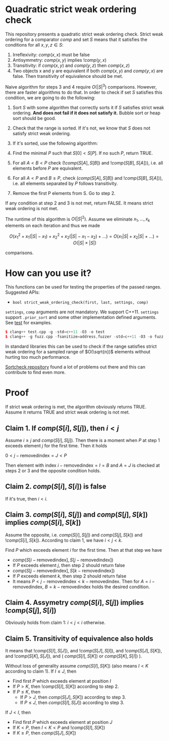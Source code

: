 Quadratic strict weak ordering check
==============================================================

This repository presents a quadratic strict weak ordering check. Strict weak
ordering for a comparator $comp$ and set $S$ means that it satisfies the conditions for all $x, y, z \in S$:

1. Irreflexivity: $comp(x, x)$ must be false
2. Antisymmetry: $comp(x, y)$ implies $!comp(y, x)$
3. Transitivity: if $comp(x, y)$ and $comp(y, z)$ then $comp(x, z)$
4. Two objects x and y are equivalent if both $comp(x, y)$ and $comp(y, x)$ are false. Then transitivity of equivalence should be met.

Naive algorithm for steps 3 and 4 require $O(|S|^3)$ comparisons. However, there are faster algorithms to do that. In order to check if set $S$ satisfies this condition, we are going to do the following:

1. Sort $S$ with some algorithm that correctly sorts it if $S$ satisfies strict weak ordering. **And does not fail if it does not satisfy it.** Bubble sort or heap sort should be good.
2. Check that the range is sorted. If it's not, we know that $S$ does not satisfy strict weak ordering.
3. If it's sorted, use the following algorithm:

1. Find the minimal $P$ such that $S[0] < S[P]$. If no such $P$, return TRUE.
2. For all $A < B < P$ check $(!comp(S[A], S[B])$ and $!comp(S[B], S[A]))$, i.e. all elements before $P$ are equivalent.
3. For all $A < P$ and $B \geq P$, check $(comp(S[A], S[B])$ and $!comp(S[B], S[A]))$, i.e. all elements separated by $P$ follows transitivity.
4. Remove the first P elements from S. Go to step 2.

If any condition at step 2 and 3 is not met, return FALSE. It means strict weak ordering is not met.

The runtime of this algorithm is $O(|S|^2)$. Assume we eliminate $x_1, \ldots, x_k$ elements on each iteration and thus we made

$$
  O(x_1^2 + x_1(|S| - x_1) + x_2^2 + x_2(|S| - x_1 - x_2) + \ldots) = O(x_1|S| + x_2|S| + \ldots) = O(|S| \times |S|)
$$

comparisons.

# How can you use it?

This functions can be used for testing the properties of the passed ranges. Suggested APIs:

* `bool strict_weak_ordering_check(first, last, settings, comp)`

`settings`, `comp` arguments are not mandatory. We support C++11. `settings` support `.prior_sort` and some other
implementation defined arguments. See [test](./test.cpp) for examples.

```cpp
$ clang++ test.cpp -g -std=c++11 -O3 -o test
$ clang++ -g fuzz.cpp -fsanitize=address,fuzzer -std=c++11 -O3 -o fuzz
```

In standard libraries this can be used to check if the range satisfies strict weak ordering for a sampled range of
$O(\sqrt{n})$ elements without hurting too much performance.

[Sortcheck repository](https://github.com/yugr/sortcheck#what-are-current-results) found a lot of problems out there and this can contribute to find even more.

# Proof

If strict weak ordering is met, the algorithm obviously returns TRUE. Assume it returns TRUE and strict weak ordering is not met.

## Claim 1. If $comp(S[i], S[j])$, then $i < j$

Assume $i \geq j$ and $comp(S[i], S[j])$. Then there is a moment when $P$ at step 1 exceeds element $j$ for the first time. Then it holds

$0 < j - \mathrm{removed index} = J < P$

Then element with index $i - \mathrm{removed index} = I = B$ and $A = J$ is checked at steps 2 or 3 and the opposite condition holds.

## Claim 2. $comp(S[i], S[i])$ is false

If it's true, then $i < i$.

## Claim 3. $comp(S[i], S[j])$ and $comp(S[j], S[k])$ implies $comp(S[i], S[k])$

Assume the opposite, i.e. $comp(S[i], S[j])$ and $comp(S[j], S[k])$ and $!comp(S[i], S[k])$.
According to claim 1, we have $i < j < k$.

Find $P$ which exceeds element $i$ for the first time. Then at that step we have

* $comp(S[i - \mathrm{removed index}], S[j - \mathrm{removed index}])$
* If $P$ exceeds element $j$, then step 2 should return false
* $comp(S[j - \mathrm{removed index}], S[k - \mathrm{removed index}])$
* If $P$ exceeds element $k$, then step 2 should return false
* It means $P < j - \mathrm{removed index} < k - \mathrm{removed index}$. Then for $A = i - \mathrm{removed index}$, $B = k - \mathrm{removed index}$ holds the desired condition.

## Claim 4. Assymetry $comp(S[i], S[j])$ implies $!comp(S[j], S[i])$

Obviously holds from claim 1: $i < j < i$ otherwise.

## Claim 5. Transitivity of equivalence also holds

It means that $!comp(S[I], S[J])$, and $!comp(S[J], S[I])$, and $!comp(S[J], S[K])$, and $!comp(S[K], S[J])$, and ( $comp(S[I], S[K])$ or $comp(S[K], S[I])$ ).

Without loss of generality assume $comp(S[I], S[K])$ (also means $I < K$ according to claim 1). If $I \leq J$, then

* Find first $P$ which exceeds element at position $I$
* If $P > K$, then $!comp(S[I], S[K])$ according to step 2.
* If $P \leq K$, then
  * If $P > J$, then $comp(S[J], S[K])$ according to step 3.
  * If $P \leq J$, then $comp(S[I], S[J])$ according to step 3.

If $J < I$, then

* Find first $P$ which exceeds element at position $J$
* If $K < P$, then $I < K < P$ and $!comp(S[I], S[K])$
* If $K \geq P$, then $comp(S[J], S[K])$

